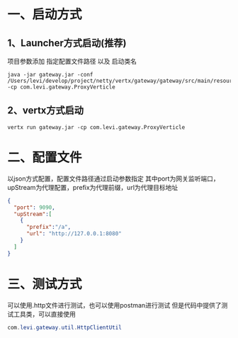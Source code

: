 # 一、启动方式
## 1、Launcher方式启动(推荐)
项目参数添加 指定配置文件路径 以及 启动类名
```shell
java -jar gateway.jar -conf /Users/levi/develop/project/netty/vertx/gateway/gateway/src/main/resources/config.json -cp com.levi.gateway.ProxyVerticle
```
## 2、vertx方式启动
```shell
vertx run gateway.jar -cp com.levi.gateway.ProxyVerticle
```

# 二、配置文件
以json方式配置，配置文件路径通过启动参数指定
其中port为网关监听端口，upStream为代理配置，prefix为代理前缀，url为代理目标地址
```json
{
  "port": 9090,
  "upStream":[
    {
      "prefix":"/a",
      "url": "http://127.0.0.1:8080"
    }
  ]
}
```

# 三、测试方式
可以使用.http文件进行测试，也可以使用postman进行测试
但是代码中提供了测试工具类，可以直接使用
```java
com.levi.gateway.util.HttpClientUtil
```